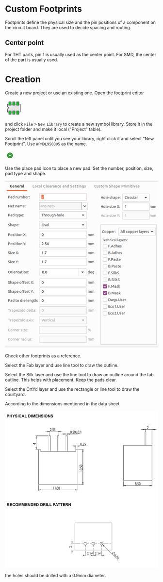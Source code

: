# Custom Footprints

Footprints define the physical size and the pin positions of a component on
the circuit board. They are used to decide spacing and routing.

## Center point

For THT parts, pin 1 is usually used as the center point. For SMD, the center
of the part is usually used.

# Creation

Create a new project or use an existing one. Open the footprint editor

![footprint editor icon](images/footprint-editor.png)

and click `File` > `New Library` to create a new symbol library. Store it in
the project folder and make it local ("Project" table).

Scroll the left panel until you see your library, right click it and select
"New Footprint". Use `WPMDL950005` as the name.

![place pad icon](images/place-pad.png)

Use the place pad icon to place a new pad. Set the number, position, size, pad
type and shape.

![pad properties](images/pad-properties.png)

Check other footprints as a reference.

Select the Fab layer and use line tool to draw the outline.

Select the Silk layer and use the line tool to draw an outline around the fab
outline. This helps with placement. Keep the pads clear.

Select the CrtYd layer and use the rectangle or line tool to draw the
courtyard.

According to the dimensions mentioned in the data sheet

![datasheet dimensions](images/sheet-dimensions.png)

the holes should be drilled with a 0.9mm diameter.
